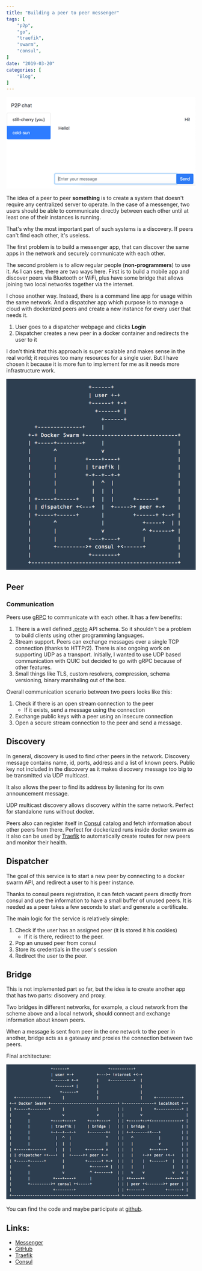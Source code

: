 ```yaml
---
title: "Building a peer to peer messenger"
tags: [
    "p2p",
    "go",
    "traefik",
    "swarm",
    "consul",
]
date: "2019-03-20"
categories: [
    "Blog",
]
---
```


![](./p2p.jpg)

The idea of a peer to peer **something** is to create a system that doesn't require any centralized server to
operate. In the case of a messenger, two users should be able to communicate directly between each other until at
least one of their instances is running.

That's why the most important part of such systems is a discovery. If peers can't find each other, it's useless.

The first problem is to build a messenger app, that can discover the same apps in the network and securely
communicate with each other.

The second problem is to allow regular people (**non-programmers**) to use it. As I can see, there are two ways
here. First is to build a mobile app and discover peers via Bluetooth or WiFi, plus have some bridge that allows
joining two local networks together via the internet.

I chose another way. Instead, there is a command line app for usage within the same network. And a dispatcher app
which purpose is to manage a cloud with dockerized peers and create a new instance for every user that needs it.

1. User goes to a dispatcher webpage and clicks **Login**
2. Dispatcher creates a new peer in a docker container and redirects the user to it

I don't think that this approach is super scalable and makes sense in the real world; it requires too many
resources for a single user. But I have chosen it because it is more fun to implement for me as it needs more
infrastructure work.

![cloud](./cloud.jpg)

## Peer

### Communication

Peers use [gRPC](https://grpc.io/) to communicate with each other. It has a few benefits:

1. There is a well defined [.proto](https://github.com/ngalayko/p2p/tree/master/instance/messages/proto) API
schema. So it shouldn't be a problem to build clients using other programming languages.
2. Stream support. Peers can exchange messages over a single TCP connection (thanks to HTTP/2). There is also
ongoing work on supporting UDP as a transport. Initially, I wanted to use UDP based communication with QUIC
but decided to go with gRPC because of other features.
3. Small things like TLS, custom resolvers, compression, schema versioning, binary marshaling out of the box.

Overall communication scenario between two peers looks like this:

1. Check if there is an open stream connection to the peer
    * If it exists, send a message using the connection
2. Exchange public keys with a peer using an insecure connection
3. Open a secure stream connection to the peer and send a message.

## Discovery

In general, discovery is used to find other peers in the network. Discovery message contains name, id, ports,
address and a list of known peers. Public key not included in the discovery as it makes discovery message too big
to be transmitted via UDP multicast.

It also allows the peer to find its address by listening for its own announcement message.

UDP multicast discovery allows discovery within the same network. Perfect for standalone runs without docker.

Peers also can register itself in [Consul](https://www.consul.io/) catalog and fetch information about other
peers from there. Perfect for dockerized runs inside docker swarm as it also can be used by
[Traefik](https://traefik.io/) to automatically create routes for new peers and monitor their health.

## Dispatcher

The goal of this service is to start a new peer by connecting to a docker swarm API, and redirect a user
to his peer instance.

Thanks to consul peers registration, it can fetch vacant peers directly from consul and use the information to
have a small buffer of unused peers. It is needed as a peer takes a few seconds to start and generate a
certificate.

The main logic for the service is relatively simple:

1. Check if the user has an assigned peer (it is stored it his cookies)
    * If it is there, redirect to the peer.
2. Pop an unused peer from consul
3. Store its credentials in the user's session
4. Redirect the user to the peer.

## Bridge

This is not implemented part so far, but the idea is to create another app that has two parts: discovery and
proxy.

Two bridges in different networks, for example, a cloud network from the scheme above and a local network, should
connect and exchange information about known peers.

When a message is sent from peer in the one network to the peer in another, bridge acts as a gateway
and proxies the connection between two peers.

Final architecture:

![bridge](./bridge.jpg)

You can find the code and maybe participate at [github](https://github.com/ngalayko/p2p).

## Links:

* [Messenger](https://p2p.galaiko.rocks)
* [GitHub](https://github.com/ngalayko/p2p)
* [Traefik](https://traefik.io/)
* [Consul](https://www.consul.io/)
